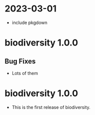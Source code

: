 # 2023-03-01

* include pkgdown

# biodiversity 1.0.0

## Bug Fixes

* Lots of them

# biodiversity 1.0.0

* This is the first release of biodiversity.

